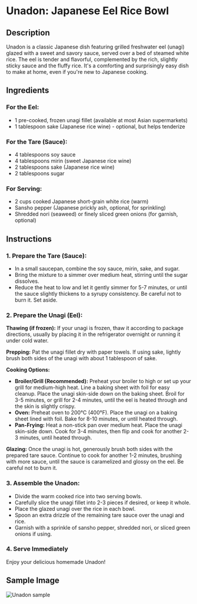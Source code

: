 # Unadon: Japanese Eel Rice Bowl

## Description

Unadon is a classic Japanese dish featuring grilled freshwater eel (unagi) glazed with a sweet and savory sauce, served over a bed of steamed white rice. The eel is tender and flavorful, complemented by the rich, slightly sticky sauce and the fluffy rice. It's a comforting and surprisingly easy dish to make at home, even if you're new to Japanese cooking.

## Ingredients

### For the Eel:

- 1 pre-cooked, frozen unagi fillet (available at most Asian supermarkets)
- 1 tablespoon sake (Japanese rice wine) - optional, but helps tenderize

### For the Tare (Sauce):

- 4 tablespoons soy sauce
- 4 tablespoons mirin (sweet Japanese rice wine)
- 2 tablespoons sake (Japanese rice wine)
- 2 tablespoons sugar

### For Serving:

- 2 cups cooked Japanese short-grain white rice (warm)
- Sansho pepper (Japanese prickly ash, optional, for sprinkling)
- Shredded nori (seaweed) or finely sliced green onions (for garnish, optional)

## Instructions

### 1. Prepare the Tare (Sauce):

- In a small saucepan, combine the soy sauce, mirin, sake, and sugar.
- Bring the mixture to a simmer over medium heat, stirring until the sugar dissolves.
- Reduce the heat to low and let it gently simmer for 5-7 minutes, or until the sauce slightly thickens to a syrupy consistency. Be careful not to burn it. Set aside.

### 2. Prepare the Unagi (Eel):

**Thawing (if frozen):** If your unagi is frozen, thaw it according to package directions, usually by placing it in the refrigerator overnight or running it under cold water.

**Prepping:** Pat the unagi fillet dry with paper towels. If using sake, lightly brush both sides of the unagi with about 1 tablespoon of sake.

**Cooking Options:**

- **Broiler/Grill (Recommended):** Preheat your broiler to high or set up your grill for medium-high heat. Line a baking sheet with foil for easy cleanup. Place the unagi skin-side down on the baking sheet. Broil for 3-5 minutes, or grill for 2-4 minutes, until the eel is heated through and the skin is slightly crispy.
- **Oven:** Preheat oven to 200°C (400°F). Place the unagi on a baking sheet lined with foil. Bake for 8-10 minutes, or until heated through.
- **Pan-Frying:** Heat a non-stick pan over medium heat. Place the unagi skin-side down. Cook for 3-4 minutes, then flip and cook for another 2-3 minutes, until heated through.

**Glazing:** Once the unagi is hot, generously brush both sides with the prepared tare sauce. Continue to cook for another 1-2 minutes, brushing with more sauce, until the sauce is caramelized and glossy on the eel. Be careful not to burn it.

### 3. Assemble the Unadon:

- Divide the warm cooked rice into two serving bowls.
- Carefully slice the unagi fillet into 2-3 pieces if desired, or keep it whole.
- Place the glazed unagi over the rice in each bowl.
- Spoon an extra drizzle of the remaining tare sauce over the unagi and rice.
- Garnish with a sprinkle of sansho pepper, shredded nori, or sliced green onions if using.

### 4. Serve Immediately

Enjoy your delicious homemade Unadon!

## Sample Image

![Unadon sample](https://www.justonecookbook.com/wp-content/uploads/2021/07/Unadon-Eel-Rice-9533-II.jpg)
